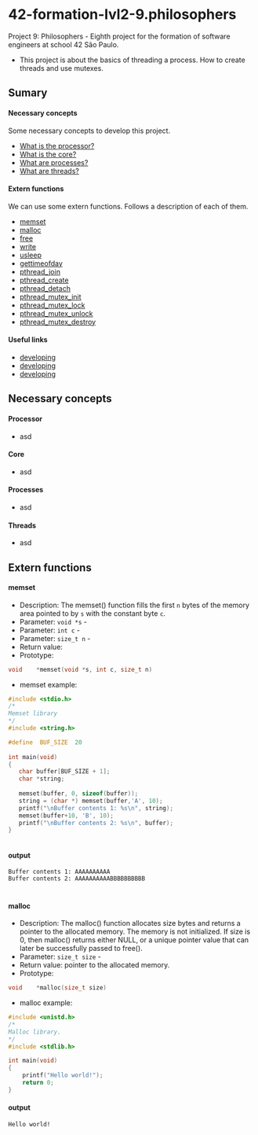 # 42-formation-lvl2-9.philosophers
Project 9: Philosophers - Eighth project for the formation of software engineers at school 42 São Paulo.

- This project is about the basics of threading a process. How to create threads and use mutexes.

## Sumary

#### Necessary concepts

Some necessary concepts to develop this project.

- [What is the processor?](#processor)
- [What is the core?](#core)
- [What are processes?](#processes)
- [What are threads?](#threads)

#### Extern functions

We can use some extern functions. Follows a description of each of them.

- [memset](#memset)
- [malloc](#malloc)
- [free](#free)
- [write](#write)
- [usleep](#usleep)
- [gettimeofday](#gettimeofday)
- [pthread_join](#pthread_join)
- [pthread_create](#pthread_create)
- [pthread_detach](#pthread_detach)
- [pthread_mutex_init](#pthread_mutex_init)
- [pthread_mutex_lock](#pthread_mutex_lock)
- [pthread_mutex_unlock](#pthread_mutex_unlock)
- [pthread_mutex_destroy](#pthread_mutex_destroy)

#### Useful links

- [developing](#developing)
- [developing](#developing)
- [developing](#developing)

## Necessary concepts

#### Processor
- asd
#### Core
- asd
#### Processes
- asd
#### Threads
- asd

## Extern functions

#### memset
- Description: The  memset() function fills the first `n` bytes of the memory area pointed to by `s` with the constant byte `c`.
- Parameter: `void *s` - 
- Parameter: `int c` -
- Parameter: `size_t n` -
- Return value: 
- Prototype:
```c
void	*memset(void *s, int c, size_t n)
```

- memset example:
```c
#include <stdio.h>
/*
Memset library
*/
#include <string.h>

#define  BUF_SIZE  20
 
int main(void)
{
   char buffer[BUF_SIZE + 1];
   char *string;
 
   memset(buffer, 0, sizeof(buffer));
   string = (char *) memset(buffer,'A', 10);
   printf("\nBuffer contents 1: %s\n", string);
   memset(buffer+10, 'B', 10);
   printf("\nBuffer contents 2: %s\n", buffer);
}
 
```
#### output
```
Buffer contents 1: AAAAAAAAAA
Buffer contents 2: AAAAAAAAAABBBBBBBBBB
````
<h1></h1>

#### malloc
- Description: The malloc() function allocates size bytes and returns a pointer to the allocated memory. The memory is not initialized. If size is 0, then malloc() returns either NULL, or a unique pointer value that can later be successfully passed to free().
- Parameter: `size_t size` - 
- Return value: pointer to the allocated memory.
- Prototype:
```c
void	*malloc(size_t size)
```

- malloc example:
```c
#include <unistd.h>
/*
Malloc library.
*/
#include <stdlib.h>

int	main(void)
{
	printf("Hello world!");
	return 0;
}
```
#### output
```
Hello world!
````
<h1></h1>
